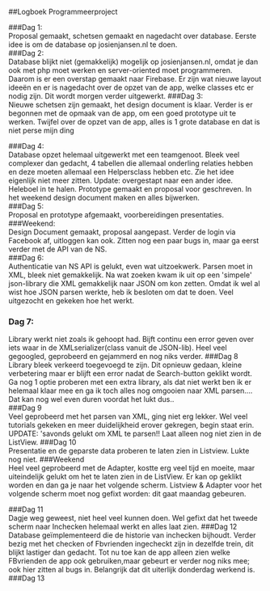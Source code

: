 ##Logboek Programmeerproject<br>

###Dag 1: 
<br>Proposal gemaakt, schetsen gemaakt en nagedacht over database. Eerste idee is om de database op josienjansen.nl te doen.<br>
###Dag 2: <br>
Database blijkt niet (gemakkelijk) mogelijk op josienjansen.nl, omdat je dan ook met php moet werken en server-oriented moet programmeren.<br> Daarom is er een overstap gemaakt naar Firebase. Er zijn wat nieuwe layout ideeën en er is nagedacht over de opzet van de app, welke classes etc er nodig zijn. Dit wordt morgen verder uitgewerkt.
###Dag 3: <br>
Nieuwe schetsen zijn gemaakt, het design document is klaar. Verder is er begonnen met de opmaak van de app, om een goed prototype uit te werken. Twijfel over de opzet van de app, alles is 1 grote database en dat is niet perse mijn ding <br>

###Dag 4:<br>
Database opzet helemaal uitgewerkt met een teamgenoot. Bleek veel complexer dan gedacht, 4 tabellen die allemaal onderling relaties hebben en deze moeten allemaal een Helpersclass hebben etc. Zie het idee eigenlijk niet meer zitten. 
Update: overgestapt naar een ander idee. Heleboel in te halen. Prototype gemaakt en proposal voor geschreven. In het weekend design document maken en alles bijwerken.<br>
###Dag 5:<br>
Proposal en prototype afgemaakt, voorbereidingen presentaties.<br>
###Weekend: <br>
Design Document gemaakt, proposal aangepast. Verder de login via Facebook af, uitloggen kan ook. Zitten nog een paar bugs in, maar ga eerst verder met de API van de NS.<br>
###Dag 6:<br>
Authenticatie van NS API is gelukt, even wat uitzoekwerk. Parsen moet in XML, bleek niet gemakkelijk. Na wat zoeken kwam ik uit op een 'simpele' json-library die XML gemakkelijk naar JSON om kon zetten. Omdat ik wel al wist hoe JSON parsen werkte, heb ik besloten om dat te doen. Veel uitgezocht en gekeken hoe het werkt.<br>
### Dag 7:<br>
Library werkt niet zoals ik gehoopt had. Bijft continu een error geven over iets waar in de XMLserializer(class vanuit de JSON-lib). Heel veel gegoogled, geprobeerd en gejammerd en nog niks verder.
###Dag 8<br>
Library bleek verkeerd toegevoegd te zijn. Dit opnieuw gedaan, kleine verbetering maar er blijft een error nadat de Search-button geklikt wordt. Ga nog 1 optie proberen met een extra library, als dat niet werkt ben ik er helemaal klaar mee en ga ik toch alles nog omgooien naar XML parsen.... Dat kan nog wel even duren voordat het lukt dus..<br>
###Dag 9<br>
Veel geprobeerd met het parsen van XML, ging niet erg lekker. Wel veel tutorials gekeken en meer duidelijkheid erover gekregen, begin staat erin.
UPDATE: 'savonds gelukt om XML te parsen!! Laat alleen nog niet zien in de ListView.
###Dag 10<br>
Presentatie en de geparste data proberen te laten zien in Listview. Lukte nog niet.
###Weekend<br>
Heel veel geprobeerd met de Adapter, kostte erg veel tijd en moeite, maar uiteindelijk gelukt om het te laten zien in de ListView. Er kan op geklikt worden en dan ga je naar het volgende scherm. Listview & Adapter voor het volgende scherm moet nog gefixt worden: dit gaat maandag gebeuren.

###Dag 11<br>
Dagje weg geweest, niet heel veel kunnen doen. Wel gefixt dat het tweede scherm naar Inchecken helemaal werkt en alles laat zien.
###Dag 12<br>
Database geïmplementeerd die de historie van inchecken bijhoudt. Verder bezig met het checken of Fbvrienden ingecheckt zijn in dezelfde trein, dit blijkt lastiger dan gedacht. Tot nu toe kan de app alleen zien welke FBvrienden de app ook gebruiken,maar gebeurt er verder nog niks mee; ook hier zitten al bugs in. Belangrijk dat dit uiterlijk donderdag werkend is.
###Dag 13<br>
